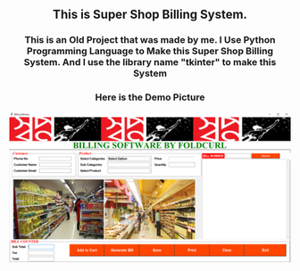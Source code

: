 <p><h2 align="center">This is Super Shop Billing System.</h2><h3 align="center"> This is an Old Project that was made by me. I Use Python Programming Language to Make this Super Shop Billing System. And I use the library name "tkinter" to make this System</p></h3>
<h3 align="center">Here is the Demo Picture</h3>
<img src="https://github.com/curl-kawsar/SuperShopBillingSystem/blob/main/Demo.PNG" >
